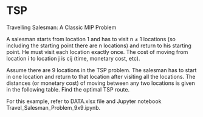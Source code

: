 # TSP
Travelling Salesman: A Classic MIP Problem

A salesman starts from location 1 and has to visit n ≠ 1 locations (so including the starting point there are n locations) and return to his starting point. He must visit each location exactly once. The cost of moving from location i to location j is cij (time, monetary cost, etc).

Assume there are 9 locations in the TSP problem. The salesman has to start in one location and return to that location after visiting all the locations. The distances (or monetary cost) of moving between any two locations is given in the following table. Find the optimal TSP route. 

For this example, refer to DATA.xlsx file and Jupyter notebook Travel_Salesman_Problem_9x9.ipynb.
